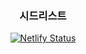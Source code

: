 <div align="center">
  
  <h3>시드리스트</h3>
  
  [![Netlify Status](https://api.netlify.com/api/v1/badges/45088cb4-4f07-406f-9553-bbe8dc9b7d17/deploy-status)](https://app.netlify.com/sites/seedlist/deploys)
  
</div>
